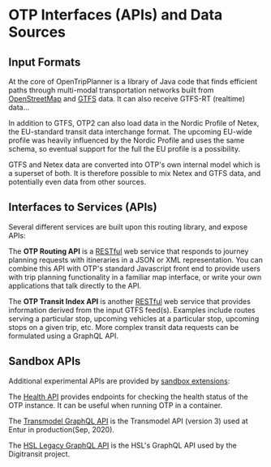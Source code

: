 # OTP Interfaces (APIs) and Data Sources


## Input Formats

At the core of OpenTripPlanner is a library of Java code that finds efficient paths through multi-modal transportation networks built from [OpenStreetMap](http://wiki.openstreetmap.org/wiki/Main_Page) and [GTFS](https://developers.google.com/transit/gtfs/) data. It can also receive GTFS-RT (realtime) data...

In addition to GTFS, OTP2 can also load data in the Nordic Profile of Netex, the EU-standard transit data interchange format. The upcoming EU-wide profile was heavily influenced by the Nordic Profile and uses the same schema, so eventual support for the full the EU profile is a possibility.

GTFS and Netex data are converted into OTP's own internal model which is a superset of both. It is therefore possible to mix Netex and GTFS data, and potentially even data from other sources.

## Interfaces to Services (APIs)

Several different services are built upon this routing library, and expose APIs:

The **OTP Routing API** is a [RESTful](https://en.wikipedia.org/wiki/Representational_state_transfer) web service that responds to journey planning requests with itineraries in a JSON or XML representation. You can combine this API with OTP's standard Javascript front end to provide users with trip planning functionality in a familiar map interface, or write your own applications that talk directly to the API.

The **OTP Transit Index API** is another [RESTful](https://en.wikipedia.org/wiki/Representational_state_transfer) web service that provides information derived from the input GTFS feed(s). Examples include routes serving a particular stop, upcoming vehicles at a particular stop, upcoming stops on a given trip, etc. More complex transit data requests can be formulated using a GraphQL API.

## Sandbox APIs

Additional experimental APIs are provided by [sandbox extensions](SandboxExtension.md):

The [Health API](sandbox/ActuatorAPI.md) provides endpoints for checking the health status of the OTP instance. It can be useful when running OTP in a container.

The [Transmodel GraphQL API](sandbox/TransmodelApi.md) is the Transmodel API (version 3) used at Entur in production(Sep, 2020).

The [HSL Legacy GraphQL API](sandbox/LegacyGraphQLApi.md) is the HSL's GraphQL API used by the Digitransit project.
